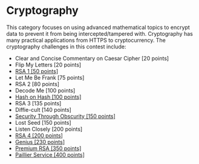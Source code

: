 # Cryptography

This category focuses on using advanced mathematical topics to encrypt data to prevent it from being intercepted/tampered with. Cryptography has many practical applications from HTTPS to cryptocurrency. The cryptography challenges in this contest include:

* Clear and Concise Commentary on Caesar Cipher \[20 points\]
* Flip My Letters \[20 points\]
* [RSA 1 \[50 points\]](/cryptography/rsa-1-50-points.md)
* Let Me Be Frank \[75 points\]
* RSA 2 \[80 points\]
* Decode Me \[100 points\]
* [Hash on Hash \[100 points\]](/cryptography/hash-on-hash-100-points.md)
* RSA 3 \[135 points\]
* Diffie-cult \[140 points\]
* [Security Through Obscurity \[150 points\]](/cryptography/security-through-obscurity-150-points.md)
* Lost Seed \[150 points\]
* Listen Closely \[200 points\]
* [RSA 4 \[200 points\]](/cryptography/rsa-4-200-points.md)
* [Genius \[230 points\]](/cryptography/genius-230-points.md)
* [Premium RSA \[350 points\]](/cryptography/premium-rsa-350-points.md)
* [Paillier Service \[400 points\]](/cryptography/paillier-service-400-points.md)




